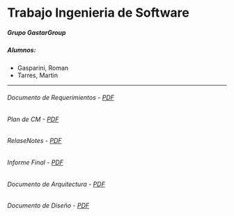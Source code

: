 # Trabajo Ingenieria de Software

##### Grupo GastarGroup

##### Alumnos: 

- Gasparini, Roman
- Tarres, Martin

--------------------------------------------
    


###### Documento de Requerimientos - [PDF ]( https://github.com/martintarres/Trabajo-Final-Ingenieria-Software/blob/master/Documento%20de%20Requerimientos.pdf)


###### Plan de CM - [PDF ]( https://github.com/martintarres/Trabajo-Final-Ingenieria-Software/blob/master/planDeCM.pdf)

###### RelaseNotes - [PDF](https://github.com/martintarres/TrabajoSoftware/blob/master/releases%20notes.pdf) 

###### Informe Final - [PDF](https://github.com/martintarres/TrabajoSoftware/blob/master/informe%20Final.pdf)

###### Documento de Arquitectura - [PDF](https://github.com/martintarres/TrabajoSoftware/blob/master/documento%20de%20arquitectura.pdf)

###### Documento de Diseño - [PDF](https://github.com/martintarres/TrabajoSoftware/blob/master/Documento%20de%20dise%C3%B1o.pdf)


